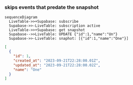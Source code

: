 ### skips events that predate the snapshot
```mermaid
sequenceDiagram
  LiveTable->>+Supabase: subscribe
  Supabase->>-LiveTable: subscription active
  LiveTable->>+Supabase: get snapshot
  Supabase-->>LiveTable: UPDATE {"id":1,"name":"Un"}
  Supabase->>-LiveTable: snaphot: [{"id":1,"name":"One"}]
```

```json
[
  {
    "id": 1,
    "created_at": "2023-09-21T22:28:00.01Z",
    "updated_at": "2023-09-21T22:28:00.02Z",
    "name": "One"
  }
]
```
